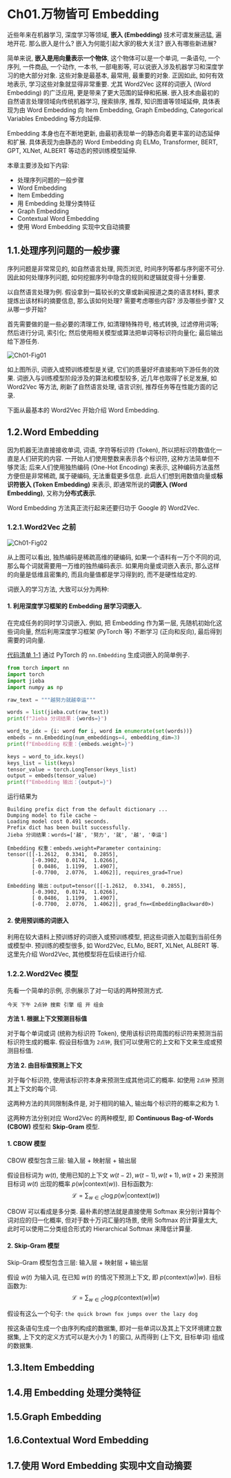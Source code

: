 # Ch01.万物皆可 Embedding

近些年来在机器学习, 深度学习等领域, **嵌入 (Embedding)** 技术可谓发展迅猛, 遍地开花.
那么嵌入是什么?
嵌入为何能引起大家的极大关注?
嵌入有哪些新进展?

简单来说, **嵌入是用向量表示一个物体**, 这个物体可以是一个单词, 一条语句, 一个序列, 一件商品, 一个动作, 一本书, 一部电影等, 可以说嵌入涉及机器学习和深度学习的绝大部分对象.
这些对象是最基本, 最常用, 最重要的对象.
正因如此, 如何有效地表示, 学习这些对象就显得非常重要.
尤其 Word2Vec 这样的词嵌入 (Word Embedding) 的广泛应用, 更是带来了更大范围的延伸和拓展.
嵌入技术由最初的自然语言处理领域向传统机器学习, 搜索排序, 推荐, 知识图谱等领域延伸, 具体表现为由 Word Embedding 向 Item Embedding, Graph Embedding, Categorical Variables Embedding 等方向延伸.

Embedding 本身也在不断地更新, 由最初表现单一的静态向着更丰富的动态延伸和扩展.
具体表现为由静态的 Word Embedding 向 ELMo, Transformer, BERT, GPT, XLNet, ALBERT 等动态的预训练模型延伸.

本章主要涉及如下内容:
- 处理序列问题的一般步骤
- Word Embedding
- Item Embedding
- 用 Embedding 处理分类特征
- Graph Embedding
- Contextual Word Embedding
- 使用 Word Embedding 实现中文自动摘要

## 1.1.处理序列问题的一般步骤

序列问题是非常常见的, 如自然语言处理, 网页浏览, 时间序列等都与序列密不可分.
因此如何处理序列问题, 如何挖掘序列中隐含的规则和逻辑就变得十分重要.

以自然语言处理为例.
假设拿到一篇较长的文章或新闻报道之类的语言材料, 要求提炼出该材料的摘要信息, 
那么该如何处理? 需要考虑哪些内容? 涉及哪些步骤? 又从哪一步开始?

首先需要做的是一些必要的清理工作, 如清理特殊符号, 格式转换, 过滤停用词等;
然后进行分词, 索引化;
然后使用相关模型或算法把单词等标识符向量化;
最后输出给下游任务.

![Ch01-Fig01](Images/Ch01.Fig.01.svg)

如上图所示, 词嵌入或预训练模型是关键, 它们的质量好坏直接影响下游任务的效果.
词嵌入与训练模型阶段涉及的算法和模型较多, 近几年也取得了长足发展, 如 Word2Vec 等方法, 刷新了自然语言处理, 语言识别, 推荐任务等在性能方面的记录.

下面从最基本的 Word2Vec 开始介绍 Word Embedding.

## 1.2.Word Embedding

因为机器无法直接接收单词, 词语, 字符等标识符 (Token), 所以把标识符数值化一直是人们研究的内容.
一开始人们使用整数来表示各个标识符, 这种方法简单但不够灵活;
后来人们使用独热编码 (One-Hot Encoding) 来表示, 这种编码方法虽然方便但是非常稀疏, 属于硬编码, 无法重载更多信息.
此后人们想到用数值向量或**标识符嵌入 (Token Embedding)** 来表示, 即通常所说的**词嵌入 (Word Embedding)**, 又称为**分布式表示**.

Word Embedding 方法真正流行起来还要归功于 Google 的 Word2Vec.

### 1.2.1.Word2Vec 之前

![Ch01-Fig02](Images/Ch01.Fig.02.svg)

从上图可以看出, 独热编码是稀疏高维的硬编码, 如果一个语料有一万个不同的词, 那么每个词就需要用一万维的独热编码表示.
如果用向量或词嵌入表示, 那么这样的向量是低维且密集的, 而且向量值都是学习得到的, 而不是硬性给定的.

词嵌入的学习方法, 大致可以分为两种:

#### 1. 利用深度学习框架的 Embedding 层学习词嵌入.

在完成任务的同时学习词嵌入.
例如, 把 Embedding 作为第一层, 先随机初始化这些词向量, 然后利用深度学习框架 (PyTorch 等) 不断学习 (正向和反向), 最后得到需要的词向量.

[代码清单 1-1](PythonFiles/Ch01.01.py) 通过 PyTorch 的 `nn.Embedding` 生成词嵌入的简单例子.
```python
from torch import nn
import torch
import jieba
import numpy as np

raw_text = """越努力就越幸运"""

words = list(jieba.cut(raw_text))
print(f"Jieba 分词结果：{words=}")

word_to_idx = {i: word for i, word in enumerate(set(words))}
embeds = nn.Embedding(num_embeddings=4, embedding_dim=3)
print(f"Embedding 权重：{embeds.weight=}")

keys = word_to_idx.keys()
keys_list = list(keys)
tensor_value = torch.LongTensor(keys_list)
output = embeds(tensor_value)
print(f"Embedding 输出：{output=}")
```

运行结果为
```
Building prefix dict from the default dictionary ...
Dumping model to file cache ~
Loading model cost 0.491 seconds.
Prefix dict has been built successfully.
Jieba 分词结果：words=['越', '努力', '就', '越', '幸运']

Embedding 权重：embeds.weight=Parameter containing:
tensor([[-1.2612,  0.3341,  0.2855],
        [-0.3902,  0.0174,  1.0266],
        [ 0.0486,  1.1199,  1.4907],
        [-0.7700,  2.0776,  1.4062]], requires_grad=True)

Embedding 输出：output=tensor([[-1.2612,  0.3341,  0.2855],
        [-0.3902,  0.0174,  1.0266],
        [ 0.0486,  1.1199,  1.4907],
        [-0.7700,  2.0776,  1.4062]], grad_fn=<EmbeddingBackward0>)
```

#### 2. 使用预训练的词嵌入

利用在较大语料上预训练好的词嵌入或预训练模型, 把这些词嵌入加载到当前任务或模型中.
预训练的模型很多, 如 Word2Vec, ELMo, BERT, XLNet, ALBERT 等.
这里先介绍 Word2Vec, 其他模型将在后续进行介绍.

### 1.2.2.Word2Vec 模型

先看一个简单的示例, 示例展示了对一句话的两种预测方式.

`今天 下午 2点钟 搜索 引擎 组 开 组会`

**方法 1. 根据上下文预测目标值**

对于每个单词或词 (统称为标识符 Token), 使用该标识符周围的标识符来预测当前标识符生成的概率.
假设目标值为 `2点钟`, 我们可以使用它的上文和下文来生成或预测目标值.

**方法 2. 由目标值预测上下文**

对于每个标识符, 使用该标识符本身来预测生成其他词汇的概率.
如使用 `2点钟` 预测其上下文的每个词.

这两种方法的共同限制条件是, 对于相同的输入, 输出每个标识符的概率之和为 1.

这两种方法分别对应 Word2Vec 的两种模型, 即 **Continuous Bag-of-Words (CBOW)** 模型和 **Skip-Gram** 模型.

#### 1. CBOW 模型

CBOW 模型包含三层: 输入层 + 映射层 + 输出层

假设目标词为 $w(t)$, 使用已知的上下文 $w(t-2), w(t-1), w(t+1), w(t+2)$ 来预测目标词 $w(t)$ 出现的概率 $p(w|\text{context}(w))$.
目标函数为:
$$
    \mathcal{L} = \sum_{w\in C}\log p(w|\text{context}(w))
$$

CBOW 可以看成是多分类. 最朴素的想法就是直接使用 Softmax 来分别计算每个词对应的归一化概率, 但对于数十万词汇量的场景, 使用 Softmax 的计算量太大, 此时可以使用二分类组合形式的 Hierarchical Softmax 来降低计算量.

#### 2. Skip-Gram 模型

Skip-Gram 模型包含三层: 输入层 + 映射层 + 输出层

假设 $w(t)$ 为输入词, 在已知 $w(t)$ 的情况下预测上下文, 即 $p(\text{context}(w)|w)$.
目标函数为:
$$
    \mathcal{L} = \sum_{w\in C}\log p(\text{context}(w)|w)
$$

假设有这么一个句子: `the quick brown fox jumps over the lazy dog`

按这条语句生成一个由序列构成的数据集, 即对一些单词以及其上下文环境建立数据集, 上下文的定义方式可以是大小为 1 的窗口, 从而得到 (上下文, 目标单词) 组成的数据集.

## 1.3.Item Embedding

## 1.4.用 Embedding 处理分类特征

## 1.5.Graph Embedding

## 1.6.Contextual Word Embedding

## 1.7.使用 Word Embedding 实现中文自动摘要